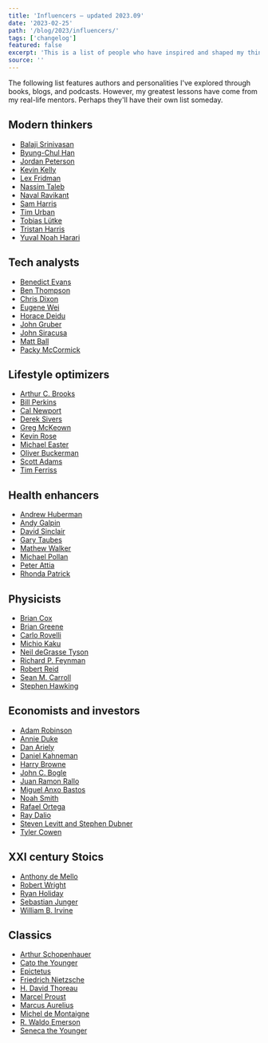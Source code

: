 ```yaml
---
title: 'Influencers — updated 2023.09'
date: '2023-02-25'
path: '/blog/2023/influencers/'
tags: ['changelog']
featured: false
excerpt: 'This is a list of people who have inspired and shaped my thinking and the way I approach life over time. Although I have never met any of them in person, I consider them mentors from afar.'
source: ''
---
```


The following list features authors and personalities I've explored through books, blogs, and podcasts. However, my greatest lessons have come from my real-life mentors. Perhaps they'll have their own list someday.

## Modern thinkers

- [Balaji Srinivasan](https://en.wikipedia.org/wiki/Balaji_Srinivasan)
- [Byung-Chul Han](https://en.wikipedia.org/wiki/Byung-Chul_Han)
- [Jordan Peterson](https://en.wikipedia.org/wiki/Jordan_Peterson)
- [Kevin Kelly](<https://en.wikipedia.org/wiki/Kevin_Kelly_(editor)>)
- [Lex Fridman](https://en.wikipedia.org/wiki/Lex_Fridman)
- [Nassim Taleb](https://en.wikipedia.org/wiki/Nassim_Nicholas_Taleb)
- [Naval Ravikant](https://en.wikipedia.org/wiki/Naval_Ravikant)
- [Sam Harris](https://en.wikipedia.org/wiki/Sam_Harris)
- [Tim Urban](https://en.wikipedia.org/wiki/Wait_But_Why)
- [Tobias Lütke](https://en.wikipedia.org/wiki/Tobias_L%C3%BCtke)
- [Tristan Harris](https://en.wikipedia.org/wiki/Tristan_Harris)
- [Yuval Noah Harari](https://en.wikipedia.org/wiki/Yuval_Noah_Harari)

## Tech analysts

- [Benedict Evans](#)
- [Ben Thompson](https://stratechery.com)
- [Chris Dixon](https://en.wikipedia.org/wiki/Chris_Dixon)
- [Eugene Wei](#)
- [Horace Deidu](#)
- [John Gruber](#)
- [John Siracusa](#)
- [Matt Ball](#)
- [Packy McCormick](#)

## Lifestyle optimizers

- [Arthur C. Brooks](#)
- [Bill Perkins](https://x.com/bp22)
- [Cal Newport](https://en.wikipedia.org/wiki/Cal_Newport)
- [Derek Sivers](https://sive.rs/)
- [Greg McKeown](https://en.wikipedia.org/wiki/Greg_McKeown_(author))
- [Kevin Rose](https://en.wikipedia.org/wiki/Kevin_Rose)
- [Michael Easter](https://eastermichael.com)
- [Oliver Buckerman](https://en.wikipedia.org/wiki/Oliver_Burkeman)
- [Scott Adams](https://en.wikipedia.org/wiki/Scott_Adams)
- [Tim Ferriss](https://en.wikipedia.org/wiki/Tim_Ferriss)

## Health enhancers

- [Andrew Huberman](https://en.wikipedia.org/wiki/Andrew_D._Huberman)
- [Andy Galpin](https://twitter.com/DrAndyGalpin)
- [David Sinclair](https://en.wikipedia.org/wiki/David_A._Sinclair)
- [Gary Taubes](https://en.wikipedia.org/wiki/Gary_Taubes)
- [Mathew Walker](<https://en.wikipedia.org/wiki/Matthew_Walker_(scientist)>)
- [Michael Pollan](https://en.wikipedia.org/wiki/Michael_Pollan)
- [Peter Attia](https://en.wikipedia.org/wiki/Peter_Attia)
- [Rhonda Patrick](https://twitter.com/foundmyfitness)

## Physicists

- [Brian Cox](<https://en.wikipedia.org/wiki/Brian_Cox_(physicist)>)
- [Brian Greene](https://en.wikipedia.org/wiki/Brian_Greene)
- [Carlo Rovelli](https://en.wikipedia.org/wiki/Carlo_Rovelli)
- [Michio Kaku](https://en.wikipedia.org/wiki/Michio_Kaku)
- [Neil deGrasse Tyson](https://en.wikipedia.org/wiki/Neil_deGrasse_Tyson)
- [Richard P. Feynman](https://en.wikipedia.org/wiki/Richard_Feynman)
- [Robert Reid](<https://en.wikipedia.org/wiki/Robert_Reid_(author)>)
- [Sean M. Carroll](https://en.wikipedia.org/wiki/Sean_M._Carroll)
- [Stephen Hawking](https://en.wikipedia.org/wiki/Stephen_Hawking)

## Economists and investors

- [Adam Robinson](#)
- [Annie Duke](#)
- [Dan Ariely](https://en.wikipedia.org/wiki/Dan_Ariely)
- [Daniel Kahneman](https://en.wikipedia.org/wiki/Daniel_Kahneman)
- [Harry Browne](https://en.wikipedia.org/wiki/Harry_Browne)
- [John C. Bogle](https://en.wikipedia.org/wiki/John_C._Bogle)
- [Juan Ramon Rallo](https://x.com/juanrallo)
- [Miguel Anxo Bastos](#)
- [Noah Smith](<https://en.wikipedia.org/wiki/Noah_Smith_(writer)>)
- [Rafael Ortega](https://www.riverpatrimonio.com)
- [Ray Dalio](https://en.wikipedia.org/wiki/Ray_Dalio)
- [Steven Levitt and Stephen Dubner](https://en.wikipedia.org/wiki/Freakonomics_Radio)
- [Tyler Cowen](https://en.wikipedia.org/wiki/Tyler_Cowen)

## XXI century Stoics

- [Anthony de Mello](#)
- [Robert Wright](<https://en.wikipedia.org/wiki/Robert_Wright_(journalist)>)
- [Ryan Holiday](https://en.wikipedia.org/wiki/Ryan_Holiday)
- [Sebastian Junger](https://en.wikipedia.org/wiki/Sebastian_Junger)
- [William B. Irvine](#)

## Classics

- [Arthur Schopenhauer](https://en.wikipedia.org/wiki/Arthur_Schopenhauer)
- [Cato the Younger](https://en.wikipedia.org/wiki/Cato_the_Younger)
- [Epictetus](https://en.wikipedia.org/wiki/Epictetus)
- [Friedrich Nietzsche](https://en.wikipedia.org/wiki/Friedrich_Nietzsche)
- [H. David Thoreau](https://en.wikipedia.org/wiki/Henry_David_Thoreau)
- [Marcel Proust](https://en.wikipedia.org/wiki/Marcel_Proust)
- [Marcus Aurelius](https://en.wikipedia.org/wiki/Marcus_Aurelius)
- [Michel de Montaigne](https://en.wikipedia.org/wiki/Michel_de_Montaigne)
- [R. Waldo Emerson](https://en.wikipedia.org/wiki/Ralph_Waldo_Emerson)
- [Seneca the Younger](https://en.wikipedia.org/wiki/Seneca_the_Younger)
